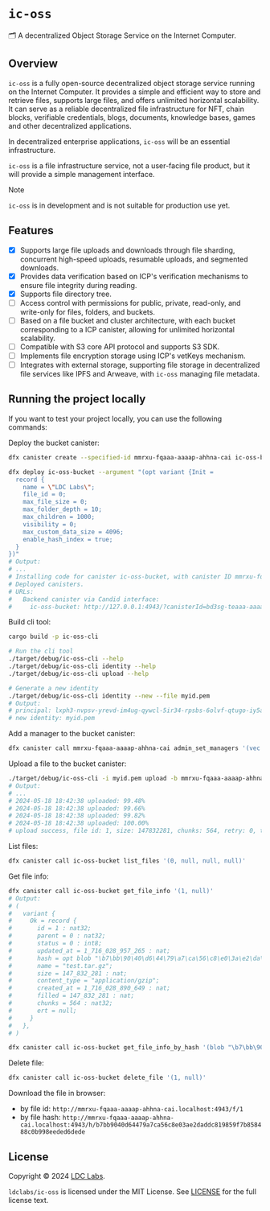 # `ic-oss`
🗂 A decentralized Object Storage Service on the Internet Computer.

## Overview

`ic-oss` is a fully open-source decentralized object storage service running on the Internet Computer. It provides a simple and efficient way to store and retrieve files, supports large files, and offers unlimited horizontal scalability. It can serve as a reliable decentralized file infrastructure for NFT, chain blocks, verifiable credentials, blogs, documents, knowledge bases, games and other decentralized applications.

In decentralized enterprise applications, `ic-oss` will be an essential infrastructure.

`ic-oss` is a file infrastructure service, not a user-facing file product, but it will provide a simple management interface.

> [!NOTE]
> `ic-oss` is in development and is not suitable for production use yet.

## Features

- [x] Supports large file uploads and downloads through file sharding, concurrent high-speed uploads, resumable uploads, and segmented downloads.
- [x] Provides data verification based on ICP's verification mechanisms to ensure file integrity during reading.
- [x] Supports file directory tree.
- [ ] Access control with permissions for public, private, read-only, and write-only for files, folders, and buckets.
- [ ] Based on a file bucket and cluster architecture, with each bucket corresponding to a ICP canister, allowing for unlimited horizontal scalability.
- [ ] Compatible with S3 core API protocol and supports S3 SDK.
- [ ] Implements file encryption storage using ICP's vetKeys mechanism.
- [ ] Integrates with external storage, supporting file storage in decentralized file services like IPFS and Arweave, with `ic-oss` managing file metadata.

## Running the project locally

If you want to test your project locally, you can use the following commands:

Deploy the bucket canister:
```bash
dfx canister create --specified-id mmrxu-fqaaa-aaaap-ahhna-cai ic-oss-bucket

dfx deploy ic-oss-bucket --argument "(opt variant {Init =
  record {
    name = \"LDC Labs\";
    file_id = 0;
    max_file_size = 0;
    max_folder_depth = 10;
    max_children = 1000;
    visibility = 0;
    max_custom_data_size = 4096;
    enable_hash_index = true;
  }
})"
# Output:
# ...
# Installing code for canister ic-oss-bucket, with canister ID mmrxu-fqaaa-aaaap-ahhna-cai
# Deployed canisters.
# URLs:
#   Backend canister via Candid interface:
#     ic-oss-bucket: http://127.0.0.1:4943/?canisterId=bd3sg-teaaa-aaaaa-qaaba-cai&id=mmrxu-fqaaa-aaaap-ahhna-cai
```

Build cli tool:
```bash
cargo build -p ic-oss-cli

# Run the cli tool
./target/debug/ic-oss-cli --help
./target/debug/ic-oss-cli identity --help
./target/debug/ic-oss-cli upload --help

# Generate a new identity
./target/debug/ic-oss-cli identity --new --file myid.pem
# Output:
# principal: lxph3-nvpsv-yrevd-im4ug-qywcl-5ir34-rpsbs-6olvf-qtugo-iy5ai-jqe
# new identity: myid.pem
```

Add a manager to the bucket canister:
```bash
dfx canister call mmrxu-fqaaa-aaaap-ahhna-cai admin_set_managers '(vec {principal "lxph3-nvpsv-yrevd-im4ug-qywcl-5ir34-rpsbs-6olvf-qtugo-iy5ai-jqe"})'
```

Upload a file to the bucket canister:
```bash
./target/debug/ic-oss-cli -i myid.pem upload -b mmrxu-fqaaa-aaaap-ahhna-cai --file test.tar.gz
# Output:
# ...
# 2024-05-18 18:42:38 uploaded: 99.48%
# 2024-05-18 18:42:38 uploaded: 99.66%
# 2024-05-18 18:42:38 uploaded: 99.82%
# 2024-05-18 18:42:38 uploaded: 100.00%
# upload success, file id: 1, size: 147832281, chunks: 564, retry: 0, time elapsed: PT69.149941S
```

List files:
```bash
dfx canister call ic-oss-bucket list_files '(0, null, null, null)'
```

Get file info:
```bash
dfx canister call ic-oss-bucket get_file_info '(1, null)'
# Output:
# (
#   variant {
#     Ok = record {
#       id = 1 : nat32;
#       parent = 0 : nat32;
#       status = 0 : int8;
#       updated_at = 1_716_028_957_265 : nat;
#       hash = opt blob "\b7\bb\90\40\d6\44\79\a7\ca\56\c8\e0\3a\e2\da\dd\c8\19\85\9f\7b\85\84\88\c0\b9\98\ee\de\d6\de\de";
#       name = "test.tar.gz";
#       size = 147_832_281 : nat;
#       content_type = "application/gzip";
#       created_at = 1_716_028_890_649 : nat;
#       filled = 147_832_281 : nat;
#       chunks = 564 : nat32;
#       ert = null;
#     }
#   },
# )

dfx canister call ic-oss-bucket get_file_info_by_hash '(blob "\b7\bb\90\40\d6\44\79\a7\ca\56\c8\e0\3a\e2\da\dd\c8\19\85\9f\7b\85\84\88\c0\b9\98\ee\de\d6\de\de", null)'
```

Delete file:
```bash
dfx canister call ic-oss-bucket delete_file '(1, null)'
```

Download the file in browser:
- by file id: `http://mmrxu-fqaaa-aaaap-ahhna-cai.localhost:4943/f/1`
- by file hash:  `http://mmrxu-fqaaa-aaaap-ahhna-cai.localhost:4943/h/b7bb9040d64479a7ca56c8e03ae2daddc819859f7b858488c0b998eeded6dede`

## License
Copyright © 2024 [LDC Labs](https://github.com/ldclabs).

`ldclabs/ic-oss` is licensed under the MIT License. See [LICENSE](LICENSE-MIT) for the full license text.
